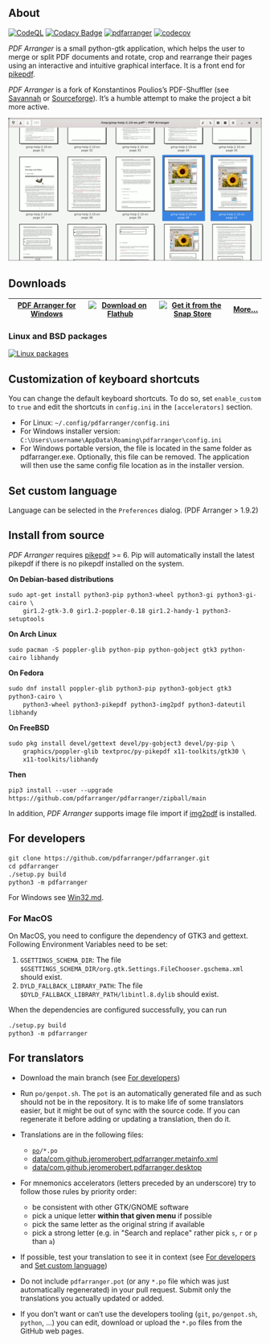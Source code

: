 ## About

[![CodeQL](https://github.com/pdfarranger/pdfarranger/workflows/CodeQL/badge.svg)](https://github.com/pdfarranger/pdfarranger/actions?query=workflow%3ACodeQL "Code quality workflow status")
[![Codacy Badge](https://app.codacy.com/project/badge/Grade/1be9c9a69f3a44b79612cc5b2887c0f7)](https://www.codacy.com/gh/pdfarranger/pdfarranger/dashboard?utm_source=github.com&amp;utm_medium=referral&amp;utm_content=pdfarranger/pdfarranger&amp;utm_campaign=Badge_Grade)
[![pdfarranger](https://github.com/pdfarranger/pdfarranger/workflows/pdfarranger/badge.svg)](https://github.com/pdfarranger/pdfarranger/actions?query=workflow%3Apdfarranger+branch%3Amain)
[![codecov](https://codecov.io/gh/pdfarranger/pdfarranger/branch/main/graph/badge.svg)](https://codecov.io/gh/pdfarranger/pdfarranger)

*PDF Arranger* is a small python-gtk application, which helps the user to merge
or split PDF documents and rotate, crop and rearrange their pages using an
interactive and intuitive graphical interface. It is a front end for
[pikepdf](https://github.com/pikepdf/pikepdf).

*PDF Arranger* is a fork of Konstantinos Poulios’s PDF-Shuffler
(see [Savannah](https://savannah.nongnu.org/projects/pdfshuffler) or
[Sourceforge](http://sourceforge.net/projects/pdfshuffler)).
It’s a humble attempt to make the project a bit more active.

![screenshot of PDF Arranger](https://github.com/pdfarranger/pdfarranger/raw/main/data/screenshot.png)

## Downloads

| [PDF Arranger for Windows](https://github.com/pdfarranger/pdfarranger/releases) | <a href='https://flathub.org/apps/details/com.github.jeromerobert.pdfarranger'><img width='120' alt='Download on Flathub' src='https://flathub.org/assets/badges/flathub-badge-en.svg'/></a> | <a href="https://snapcraft.io/pdfarranger"><img width='120' alt="Get it from the Snap Store" src="https://snapcraft.io/static/images/badges/en/snap-store-black.svg" /></a> | [More…](https://github.com/pdfarranger/pdfarranger/wiki/Binary-packages) |
| --------------------------------------------------------------------------- | -------------------------------------------------------------------------------------------------------------------------------------------------------------------------------------------- | ------------------------------------------------------------------------- | ------------------------------------------------------------------------- |


### Linux and BSD packages

[![Linux packages](https://repology.org/badge/vertical-allrepos/pdfarranger.svg?columns=4&exclude_unsupported=1)](https://repology.org/project/pdfarranger/versions)

## Customization of keyboard shortcuts

You can change the default keyboard shortcuts. To do so, set `enable_custom` to `true` and edit the shortcuts in `config.ini` in the `[accelerators]` section.

*   For Linux: `~/.config/pdfarranger/config.ini`
*   For Windows installer version: `C:\Users\username\AppData\Roaming\pdfarranger\config.ini`
*   For Windows portable version, the file is located in the same folder as pdfarranger.exe. Optionally, this file can be removed. The application will then use the same config file location as in the installer version.

## Set custom language

Language can be selected in the `Preferences` dialog. (PDF Arranger > 1.9.2)

## Install from source

*PDF Arranger* requires [pikepdf](https://github.com/pikepdf/pikepdf) >= 6.
Pip will automatically install the latest pikepdf if there is no pikepdf installed on the system.

**On Debian-based distributions**

```
sudo apt-get install python3-pip python3-wheel python3-gi python3-gi-cairo \
    gir1.2-gtk-3.0 gir1.2-poppler-0.18 gir1.2-handy-1 python3-setuptools
```

**On Arch Linux**

```
sudo pacman -S poppler-glib python-pip python-gobject gtk3 python-cairo libhandy
```

**On Fedora**

```
sudo dnf install poppler-glib python3-pip python3-gobject gtk3 python3-cairo \
    python3-wheel python3-pikepdf python3-img2pdf python3-dateutil libhandy
```

**On FreeBSD**

```
sudo pkg install devel/gettext devel/py-gobject3 devel/py-pip \
    graphics/poppler-glib textproc/py-pikepdf x11-toolkits/gtk30 \
    x11-toolkits/libhandy
```

**Then**

```
pip3 install --user --upgrade https://github.com/pdfarranger/pdfarranger/zipball/main
```

In addition, *PDF Arranger* supports image file import if [img2pdf](https://gitlab.mister-muffin.de/josch/img2pdf) is installed.

## For developers

```
git clone https://github.com/pdfarranger/pdfarranger.git
cd pdfarranger
./setup.py build
python3 -m pdfarranger
```

For Windows see [Win32.md](Win32.md).

### For MacOS  
On MacOS, you need to configure the dependency of GTK3 and gettext. Following Environment Variables need to be set:  
1. `GSETTINGS_SCHEMA_DIR`:  The file `$GSETTINGS_SCHEMA_DIR/org.gtk.Settings.FileChooser.gschema.xml` should exist.  
2. `DYLD_FALLBACK_LIBRARY_PATH`: The file `$DYLD_FALLBACK_LIBRARY_PATH/libintl.8.dylib` should exist.  

When the dependencies are configured successfully, you can run
```
./setup.py build
python3 -m pdfarranger
```

## For translators

*   Download the main branch (see [For developers](#for-developers))

*   Run `po/genpot.sh`. The `pot` is an automatically generated file and as such
    should not be in the repository. It is to make life of some translators
    easier, but it might be out of sync with the source code. If you can
    regenerate it before adding or updating a translation, then do it.

*   Translations are in the following files:
    *   [`po`](po)`/*.po`
    *   [data/com.github.jeromerobert.pdfarranger.metainfo.xml](data/com.github.jeromerobert.pdfarranger.metainfo.xml)
    *   [data/com.github.jeromerobert.pdfarranger.desktop](data/com.github.jeromerobert.pdfarranger.desktop)

*   For mnemonics accelerators (letters preceded by an underscore) try to follow
    those rules by priority order:
    *   be consistent with other GTK/GNOME software
    *   pick a unique letter **within that given menu** if possible
    *   pick the same letter as the original string if available
    *   pick a strong letter (e.g. in "Search and replace" rather pick `s`, `r` or `p` than `a`)

*   If possible, test your translation to see it in context
    (see [For developers](#for-developers) and [Set custom language](#Set-custom-language))

*   Do not include `pdfarranger.pot` (or any `*.po` file which was just
    automatically regenerated) in your pull request. Submit only the translations
    you actually updated or added.

*   If you don’t want or can’t use the developers tooling (`git`,
    `po/genpot.sh`, `python`, …) you can edit, download or upload the `*.po`
    files from the GitHub web pages.
